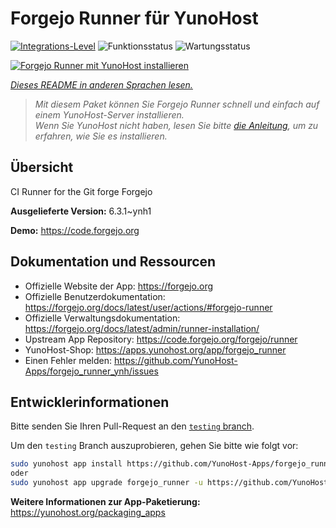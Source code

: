 <!--
N.B.: Diese README wurde automatisch von <https://github.com/YunoHost/apps/tree/master/tools/readme_generator> generiert.
Sie darf NICHT von Hand bearbeitet werden.
-->

# Forgejo Runner für YunoHost

[![Integrations-Level](https://apps.yunohost.org/badge/integration/forgejo_runner)](https://ci-apps.yunohost.org/ci/apps/forgejo_runner/)
![Funktionsstatus](https://apps.yunohost.org/badge/state/forgejo_runner)
![Wartungsstatus](https://apps.yunohost.org/badge/maintained/forgejo_runner)

[![Forgejo Runner mit YunoHost installieren](https://install-app.yunohost.org/install-with-yunohost.svg)](https://install-app.yunohost.org/?app=forgejo_runner)

*[Dieses README in anderen Sprachen lesen.](./ALL_README.md)*

> *Mit diesem Paket können Sie Forgejo Runner schnell und einfach auf einem YunoHost-Server installieren.*  
> *Wenn Sie YunoHost nicht haben, lesen Sie bitte [die Anleitung](https://yunohost.org/install), um zu erfahren, wie Sie es installieren.*

## Übersicht

CI Runner for the Git forge Forgejo

**Ausgelieferte Version:** 6.3.1~ynh1

**Demo:** <https://code.forgejo.org>
## Dokumentation und Ressourcen

- Offizielle Website der App: <https://forgejo.org>
- Offizielle Benutzerdokumentation: <https://forgejo.org/docs/latest/user/actions/#forgejo-runner>
- Offizielle Verwaltungsdokumentation: <https://forgejo.org/docs/latest/admin/runner-installation/>
- Upstream App Repository: <https://code.forgejo.org/forgejo/runner>
- YunoHost-Shop: <https://apps.yunohost.org/app/forgejo_runner>
- Einen Fehler melden: <https://github.com/YunoHost-Apps/forgejo_runner_ynh/issues>

## Entwicklerinformationen

Bitte senden Sie Ihren Pull-Request an den [`testing` branch](https://github.com/YunoHost-Apps/forgejo_runner_ynh/tree/testing).

Um den `testing` Branch auszuprobieren, gehen Sie bitte wie folgt vor:

```bash
sudo yunohost app install https://github.com/YunoHost-Apps/forgejo_runner_ynh/tree/testing --debug
oder
sudo yunohost app upgrade forgejo_runner -u https://github.com/YunoHost-Apps/forgejo_runner_ynh/tree/testing --debug
```

**Weitere Informationen zur App-Paketierung:** <https://yunohost.org/packaging_apps>
